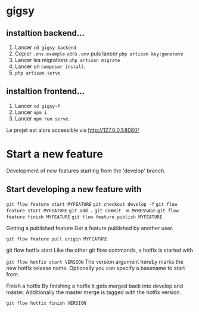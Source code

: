 # gigsy

## instaltion backend...

1. Lancer `cd gigsy-backend`
2. Copier `.env.example` vers `.env` puis lancer `php artisan key:generate`
3. Lancer les migrations `php artisan migrate` 
4. Lancer un `composer install`.
5. `php artisan serve`

## instaltion frontend...

1. Lancer `cd gigsy-f`
2. Lancer `npm i` 
3. Lancer `npm run serve`.


Le projet est alors accessible via http://127.0.0.1:8080/


# Start a new feature
Development of new features starting from the 'develop' branch.

## Start developing a new feature with

`git flow feature start MYFEATURE`
`git checkout develop -f`
`git flow feature start MYFEATURE`
`git add .` 
`git commit -m MYMESSAGE`
`git flow feature finish MYFEATURE`
`git flow feature publish MYFEATURE`

Getting a published feature
Get a feature published by another user.

`git flow feature pull origin MYFEATURE`

git flow hotfix start
Like the other git flow commands, a hotfix is started with

`git flow hotfix start VERSION`
The version argument hereby marks the new hotfix release name. Optionally you can specify a basename to start from.

Finish a hotfix
By finishing a hotfix it gets merged back into develop and master. Additionally the master merge is tagged with the hotfix version.

`git flow hotfix finish VERSION`
